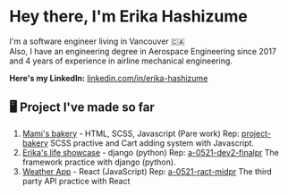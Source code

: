 # Hey there, I'm Erika Hashizume

I'm a software engineer living in Vancouver 🇨🇦  
Also, I have an engineering degree in Aerospace Engineering since 2017 and 4 years of experience in airline mechanical engineering.  

**Here's my LinkedIn:** [linkedin.com/in/erika-hashizume](https://www.linkedin.com/in/erika-hashizume-37295a153/)

## 🖥 Project I've made so far



1.  [Mami's bakery](https://mamis.netlify.app/) - HTML, SCSS, Javascript (Pare work)
      Rep: [project-bakery](https://github.com/ertugrulhaskan/project-bakery)
      SCSS practive and Cart adding system with Javascript. 
2.  [Erika's life showcase](https://erikahashizume.herokuapp.com/) - django (python)
     Rep: [a-0521-dev2-finalpr](https://github.com/erika-goodwin/a-0521-dev2-finalpr)
     The framework practice with django (python). 
3.  [Weather App](https://afternoon-ravine-59477.herokuapp.com/) - React (JavaScript)
     Rep: [a-0521-ract-midpr](https://github.com/erika-goodwin/a-0521-react-midpr/tree/Main)
     The third party API practice with React

